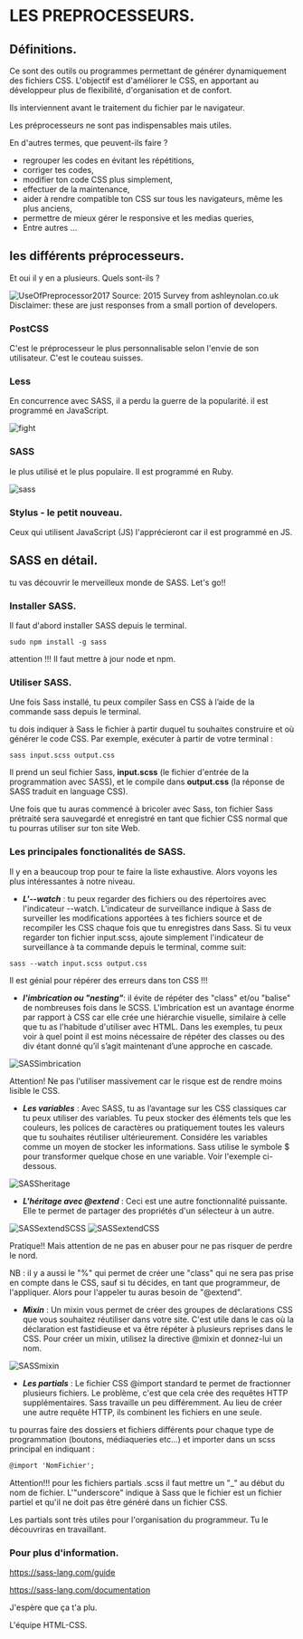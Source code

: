 # LES PREPROCESSEURS.

## Définitions.

Ce sont des outils ou programmes permettant de générer dynamiquement des fichiers CSS. L'objectif est d'améliorer le CSS, en apportant au développeur plus de flexibilité, d'organisation et de confort.

Ils interviennent avant le traitement du fichier par le navigateur.

Les préprocesseurs ne sont pas indispensables mais utiles.

 En d'autres termes, que peuvent-ils faire ?

 * regrouper les codes en évitant les répétitions,
 * corriger tes codes,
 * modifier ton code CSS plus simplement,
 * effectuer de la maintenance,
 * aider à rendre compatible ton CSS sur tous les navigateurs, même les plus anciens,
 * permettre de mieux gérer le responsive et les medias queries,
 * Entre autres ...


## les différents préprocesseurs.

Et oui il y en a plusieurs. Quels sont-ils ?

![UseOfPreprocessor2017](https://www.keycdn.com/img/blog/sass-vs-less-poll.webp)
Source: 2015 Survey from ashleynolan.co.uk Disclaimer: these are just responses from a small portion of developers.

### PostCSS
C'est le préprocesseur le plus personnalisable selon l'envie de son utilisateur. C'est le couteau suisses.

### Less
En concurrence avec SASS, il a perdu la guerre de la popularité.
il est programmé en JavaScript.

![fight](https://blog.rapid7.com/content/images/le-img/2014/10/which-css-preprocessor-should-you-choose.png)

### SASS
le plus utilisé et le plus populaire.
Il est programmé en Ruby.

![sass](https://zestedesavoir.com/media/galleries/848/caf928bf-ca8a-4170-b9c2-501a52c9e65c.png)


### Stylus - le petit nouveau.
Ceux qui utilisent JavaScript (JS) l'apprécieront car il est programmé en JS.



## SASS en détail.

tu vas découvrir le merveilleux monde de SASS. Let's go!!


### Installer SASS.

Il faut d'abord installer  SASS depuis le terminal.

```
sudo npm install -g sass
```

attention !!! Il faut mettre à jour node et npm.


### Utiliser SASS.

Une fois Sass installé, tu peux compiler Sass en CSS à l’aide de la commande sass depuis le terminal.

tu dois indiquer à Sass le fichier à partir duquel tu souhaites construire et où générer le code CSS. Par exemple, exécuter à partir de votre terminal :

```
sass input.scss output.css
```
Il prend un seul fichier Sass, **input.scss** (le fichier d'entrée de la programmation avec SASS), et le compile dans **output.css** (la réponse de SASS traduit en language CSS).

Une fois que tu auras commencé à bricoler avec Sass, ton fichier Sass prétraité sera sauvegardé et enregistré en tant que fichier CSS normal que tu pourras utiliser sur ton site Web.


### Les principales fonctionalités de SASS.

Il y en a beaucoup trop pour te faire la liste exhaustive. Alors voyons les plus intéressantes à notre niveau.


* _**L'--watch**_ : tu peux regarder des fichiers ou des répertoires avec l'indicateur --watch. L'indicateur de surveillance indique à Sass de surveiller les modifications apportées à tes fichiers source et de recompiler les CSS chaque fois que tu enregistres dans Sass. Si tu veux regarder ton fichier input.scss, ajoute simplement l'indicateur de surveillance à ta commande depuis le terminal, comme suit:

```
sass --watch input.scss output.css
```

Il est génial pour répérer des erreurs dans ton CSS !!!


* _**l'imbrication ou "nesting"**_: il évite de répéter des "class" et/ou "balise" de nombreuses fois dans le SCSS. L'imbrication est un avantage énorme par rapport à CSS car elle crée une hiérarchie visuelle, similaire à celle que tu as l'habitude d'utiliser avec HTML. Dans les exemples, tu peux voir à quel point il est moins nécessaire de répéter des classes ou des div étant donné qu’il s’agit maintenant d’une approche en cascade.

![SASSimbrication](../images/SASSImbrication.jpg?raw=true)

Attention! Ne pas l'utiliser massivement car le risque  est de rendre moins lisible le CSS.


* _**Les variables**_ : Avec SASS, tu as l’avantage sur les CSS classiques car tu peux utiliser des variables. Tu peux stocker des éléments tels que les couleurs, les polices de caractères ou pratiquement toutes les valeurs que tu souhaites réutiliser ultérieurement. Considére les variables comme un moyen de stocker les informations. Sass utilise le symbole $ pour transformer quelque chose en une variable. Voir l'exemple ci-dessous.

![SASSheritage](../images/variablesexampleSASS.jpg)


* _**L'héritage avec @extend**_ : Ceci est une autre fonctionnalité puissante. Elle te permet de partager des propriétés d'un sélecteur à un autre.

![SASSextendSCSS](../images/extendSASS.jpg)
![SASSextendCSS](../images/extend2SASS.jpg)

Pratique!! Mais attention de ne pas en abuser pour ne pas risquer de perdre le nord.

NB : il y a aussi le "%" qui permet de créer une "class" qui ne sera pas prise en compte dans le CSS, sauf si tu décides, en tant que programmeur, de l'appliquer. Alors pour l'appeler tu auras besoin de "@extend".


* _**Mixin**_ : Un mixin vous permet de créer des groupes de déclarations CSS que vous souhaitez réutiliser dans votre site. C'est utile dans le cas où la déclaration est fastidieuse et va être répéter à plusieurs reprises dans le CSS. Pour créer un mixin, utilisez la directive @mixin et donnez-lui un nom.

![SASSmixin](../images/mixinSASS.jpg)


* _**Les partials**_ : Le fichier CSS @import standard te permet de fractionner plusieurs fichiers. Le problème, c'est que cela crée des requêtes HTTP supplémentaires. Sass travaille un peu différemment. Au lieu de créer une autre requête HTTP, ils combinent les fichiers en une seule.

tu pourras faire des dossiers et fichiers différents pour chaque type de programmation (boutons, médiaqueries etc...) et importer dans un scss principal en indiquant :
```md
@import 'NomFichier';
```
Attention!!! pour les fichiers partials .scss il faut mettre un "_" au début du nom de fichier. L'"underscore" indique à Sass que le fichier est un fichier partiel et qu'il ne doit pas être généré dans un fichier CSS.

Les partials sont très utiles pour l'organisation du programmeur. Tu le découvriras en travaillant.


### Pour plus d'information.

https://sass-lang.com/guide

https://sass-lang.com/documentation


J'espère que ça t'a plu. 

L'équipe HTML-CSS.


